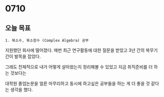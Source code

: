 # 0710
## 오늘 목표
```
1. 복소수, 복소함수 (Complex Algebra) 공부
```

지원했던 회사에 떨어졌다. 매번 최근 연구활동에 대한 질문을 받았고 3년 간의 복무기간이 발목을 잡았다.

그래도 전체적으로 내가 어떻게 살아왔는지 정리해볼 수 있었고 지금 취직준비를 더 하는 것보다는

대학원 졸업논문을 얼른 마무리하고 동시에 하고싶은 공부들을 하는 게 더 좋을 것 같다는 생각을 했다.